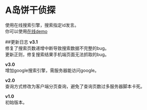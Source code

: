 # A岛饼干侦探
使用在线搜索引擎，搜索指定id发言。    
你可以使用[在线demo](http://h.nimingban.ml)    

##更新日志
**v3.1**    
修复了搜索页数递增中断导致搜索数据不完整的bug。    
更新正则，修复搜索结果手机端页面无法抓取的bug。    

**v3.0**    
增加google搜索引擎，需服务器能访问google。    

**v2.0**    
查询方式修改为客户端分页查询，避免了查询页数过多服务器脚本卡死。    

**v1.0**    
初始版本。